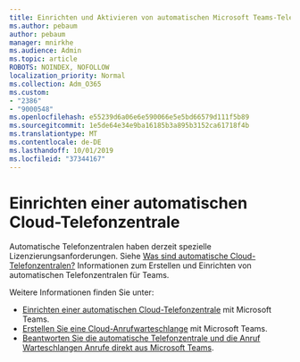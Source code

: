 ```yaml
---
title: Einrichten und Aktivieren von automatischen Microsoft Teams-Telefonzentralen
ms.author: pebaum
author: pebaum
manager: mnirkhe
ms.audience: Admin
ms.topic: article
ROBOTS: NOINDEX, NOFOLLOW
localization_priority: Normal
ms.collection: Adm_O365
ms.custom:
- "2386"
- "9000548"
ms.openlocfilehash: e55239d6a06e6e590066e5e5bd66579d111f5b89
ms.sourcegitcommit: 1e5de64e34e9ba16185b3a895b3152ca61718f4b
ms.translationtype: MT
ms.contentlocale: de-DE
ms.lasthandoff: 10/01/2019
ms.locfileid: "37344167"
---
```

# <a name="set-up-a-cloud-auto-attendant"></a>Einrichten einer automatischen Cloud-Telefonzentrale

Automatische Telefonzentralen haben derzeit spezielle Lizenzierungsanforderungen. Siehe [Was sind automatische Cloud-Telefonzentralen?](https://docs.microsoft.com/microsoftteams/what-are-phone-system-auto-attendants) Informationen zum Erstellen und Einrichten von automatischen Telefonzentralen für Teams. 

Weitere Informationen finden Sie unter:

- [Einrichten einer automatischen Cloud-Telefonzentrale](https://docs.microsoft.com/microsoftteams/create-a-phone-system-auto-attendant) mit Microsoft Teams. 
- [Erstellen Sie eine Cloud-Anrufwarteschlange](https://docs.microsoft.com/microsoftteams/create-a-phone-system-call-queue) mit Microsoft Teams. 
- [Beantworten Sie die automatische Telefonzentrale und die Anruf Warteschlangen Anrufe direkt aus Microsoft Teams](https://docs.microsoft.com/microsoftteams/answer-auto-attendant-and-call-queue-calls). 